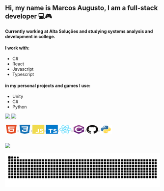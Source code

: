 ## Hi, my name is Marcos Augusto, I am a full-stack developer 💻🎮
#### Currently working at Alta Soluções and studying systems analysis and development in college.
#### I work with:
<ul>
 <li>
  C#
 </li>
  <li>
  React 
 </li>
  <li>
  Javascript
 </li>
  <li>
  Typescript
 </li>
</ul>

#### in my personal projects and games I use:
<ul>
 <li>
  Unity
 </li>
  <li>
  C#
 </li>
  <li>
  Python
 </li>
</ul>


 <div>
  <a href="https://github.com/luiys">
  <img height="200em" src="https://github-readme-stats.vercel.app/api?username=mquiuqui&show_icons=true&theme=synthwave&include_all_commits=true&count_private=true"/>
  <img height="200em" src="https://github-readme-stats.vercel.app/api/top-langs/?username=mquiuqui&layout=compact&langs_count=7&theme=synthwave"/>
</div>
  
  <div style="display: inline_block"><br>
    <img align="center" alt="MARCOS-HTML" height="30" width="40" src="https://raw.githubusercontent.com/devicons/devicon/master/icons/html5/html5-plain.svg">
    <img align="center" alt="MARCOS-CSS" height="30" width="40" src="https://raw.githubusercontent.com/devicons/devicon/master/icons/css3/css3-plain.svg">
    <img align="center" alt="MARCOS-Js" height="30" width="40" src="https://raw.githubusercontent.com/devicons/devicon/master/icons/javascript/javascript-plain.svg">
    <img align="center" alt="MARCOS-Ts" height="30" width="40" src="https://raw.githubusercontent.com/devicons/devicon/master/icons/typescript/typescript-plain.svg">
    <img align="center" alt="MARCOS-React" height="30" width="40" src="https://raw.githubusercontent.com/devicons/devicon/master/icons/react/react-original.svg">
    <img align="center" alt="MARCOS-CSHARP" height="30" width="40" src="https://github.com/devicons/devicon/blob/master/icons/csharp/csharp-original.svg">
    <img align="center" alt="MARCOS-GIT" height="30" width="40" src="https://github.com/devicons/devicon/blob/master/icons/github/github-original.svg">
    <img align="center" alt="MARCOS-GIT" height="30" width="40" src="https://github.com/devicons/devicon/blob/master/icons/python/python-original.svg">
  


  </div>
  
  ##
 
  <div>
    <a href = "mailto:marcosaquiuqui@gmail.com"><img src="https://img.shields.io/badge/-Gmail-%23333?style=for-the-badge&logo=gmail&logoColor=red" target="_blank"></a>
    
   ![Snake animation](https://github.com/mquiuqui/mquiuqui/blob/output/github-contribution-grid-snake.svg)
   
  </div>
   
